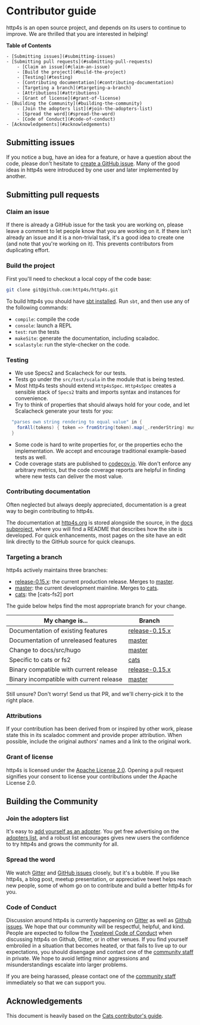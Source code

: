 # Contributor guide

http4s is an open source project, and depends on its users to continue
to improve.  We are thrilled that you are interested in helping!

<!-- markdown-toc start - Don't edit this section. Run M-x markdown-toc-generate-toc again -->
**Table of Contents**

    - [Submitting issues](#submitting-issues)
    - [Submitting pull requests](#submitting-pull-requests)
        - [Claim an issue](#claim-an-issue)
        - [Build the project](#build-the-project)
        - [Testing](#testing)
        - [Contributing documentation](#contributing-documentation)
        - [Targeting a branch](#targeting-a-branch)
        - [Attributions](#attributions)
        - [Grant of license](#grant-of-license)
    - [Building the Community](#building-the-community)
        - [Join the adopters list](#join-the-adopters-list)
        - [Spread the word](#spread-the-word)
        - [Code of Conduct](#code-of-conduct)
    - [Acknowledgements](#acknowledgements)

<!-- markdown-toc end -->

## Submitting issues

If you notice a bug, have an idea for a feature, or have a question
about the code, please don't hesitate to [create a GitHub issue].
Many of the good ideas in http4s were introduced by one user and later
implemented by another.

## Submitting pull requests

### Claim an issue

If there is already a GitHub issue for the task you are working on,
please leave a comment to let people know that you are working on it.
If there isn't already an issue and it is a non-trivial task, it's a
good idea to create one (and note that you're working on it). This
prevents contributors from duplicating effort.

### Build the project

First you'll need to checkout a local copy of the code base:

```sh
git clone git@github.com:http4s/http4s.git
```

To build http4s you should have [sbt installed].  Run `sbt`, and then
use any of the following commands:

 * `compile`: compile the code
 * `console`: launch a REPL
 * `test`: run the tests
 * `makeSite`: generate the documentation, including scaladoc.
 * `scalastyle`: run the style-checker on the code.

### Testing

- We use Specs2 and Scalacheck for our tests.
- Tests go under the `src/test/scala` in the module that is being
  tested.
- Most http4s tests should extend `Http4sSpec`.  `Http4sSpec` creates
  a sensible stack of `Specs2` traits and imports syntax and instances
  for convenience.
- Try to think of properties that should always hold for your code,
  and let Scalacheck generate your tests for you:
```scala
  "parses own string rendering to equal value" in {
    forAll(tokens) { token => fromString(token).map(_.renderString) must be_\/-(token) }
  }
```
- Some code is hard to write properties for, or the properties echo
  the implementation.  We accept and encourage traditional
  example-based tests as well.
- Code coverage stats are published to [codecov.io].  We don't enforce
  any arbitrary metrics, but the code coverage reports are helpful in
  finding where new tests can deliver the most value.

### Contributing documentation

Often neglected but always deeply appreciated, documentation is a
great way to begin contributing to http4s.

The documentation at [http4s.org] is stored alongside the source, in
the [docs subproject], where you will find a README that describes how
the site is developed.  For quick enhancements, most pages on the site
have an edit link directly to the GitHub source for quick cleanups.

### Targeting a branch

http4s actively maintains three branches:

* [release-0.15.x]: the current production release.  Merges to [master].
* [master]: the current development mainline.  Merges to [cats].
* [cats]: the [cats-fs2] port

The guide below helps find the most appropriate branch for your change.

My change is...                               | Branch
----------------------------------------------|-------------------
Documentation of existing features            | [release-0.15.x]
Documentation of unreleased features          | [master]
Change to docs/src/hugo                       | [master]
Specific to cats or fs2                       | [cats]
Binary compatible with current release        | [release-0.15.x]
Binary incompatible with current release      | [master]

Still unsure?  Don't worry!  Send us that PR, and we'll cherry-pick it
to the right place.

### Attributions

If your contribution has been derived from or inspired by other work,
please state this in its scaladoc comment and provide proper
attribution. When possible, include the original authors' names and a
link to the original work.

### Grant of license

http4s is licensed under the [Apache License 2.0]. Opening a pull
request signifies your consent to license your contributions under the
Apache License 2.0.

## Building the Community

### Join the adopters list

It's easy to [add yourself as an adopter].  You get free advertising
on the [adopters list], and a robust list encourages gives new users
the confidence to try http4s and grows the community for all.

### Spread the word

We watch [Gitter] and [GitHub issues] closely, but it's a bubble.  If
you like http4s, a blog post, meetup presentation, or appreciative
tweet helps reach new people, some of whom go on to contribute and
build a better http4s for you.

### Code of Conduct

Discussion around http4s is currently happening on [Gitter] as
well as [Github issues].  We hope that our community will be
respectful, helpful, and kind.  People are expected to follow the
[Typelevel Code of Conduct] when discussing http4s on Github,
Gitter, or in other venues.  If you find yourself embroiled in a
situation that becomes heated, or that fails to live up to our
expectations, you should disengage and contact one of the [community
staff] in private. We hope to avoid letting minor aggressions and
misunderstandings escalate into larger problems.

If you are being harassed, please contact one of the [community staff]
immediately so that we can support you.

## Acknowledgements

This document is heavily based on the [Cats contributor's guide].

[Apache License 2.0]: https://github.com/http4s/http4s/blob/master/LICENSE
[Cats contributor's guide]: https://github.com/typelevel/cats/blob/master/CONTRIBUTING.md
[Github issues]: https://github.com/http4s/http4s/issues
[Gitter]: http://gitter.im/http4s/http4s
[Typelevel Code of Conduct]: http://typelevel.org/conduct.html
[add yourself as an adopter]: https://github.com/http4s/http4s/edit/master/docs/src/hugo/content/adopters.md
[adopters list]: http://http4s.org/adopters/
[cats]: https://github.com/http4s/http4s/tree/cats
[codecov.io]: https://codecov.io/gh/http4s/http4s
[community staff]: http://http4s.org/community/conduct.html#community-staff
[create a GitHub issue]: https://github.com/http4s/http4s/issues/new
[docs subproject]: https://github.com/http4s/http4s/tree/master/docs
[http4s.org]: http://http4s.org/
[issues page]: https://github.com/http4s/http4s/issues
[master]: https://github.com/http4s/http4s/tree/master
[release-0.15.x]: https://github.com/http4s/http4s/tree/release-0.15.x
[sbt installed]: http://www.scala-sbt.org/0.13/tutorial/Setup.html
